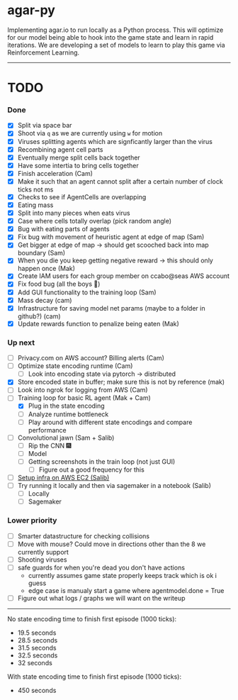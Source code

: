 # agar-py

Implementing agar.io to run locally as a Python process. This will optimize for our model being able to hook into the game state and learn in rapid iterations. We are developing a set of models to learn to play this game via Reinforcement Learning.

---

# TODO

### Done

- [x] Split via space bar
- [x] Shoot via `q` as we are currently using `w` for motion
- [x] Viruses splitting agents which are signficantly larger than the virus
- [x] Recombining agent cell parts
- [x] Eventually merge split cells back together
- [x] Have some intertia to bring cells together
- [x] Finish acceleration (Cam)
- [x] Make it such that an agent cannot split after a certain number of clock ticks not ms
- [x] Checks to see if AgentCells are overlapping
- [x] Eating mass
- [x] Split into many pieces when eats virus
- [x] Case where cells totally overlap (pick random angle)
- [x] Bug with eating parts of agents
- [x] Fix bug with movement of heuristic agent at edge of map (Sam)
- [x] Get bigger at edge of map -> should get scooched back into map boundary (Sam)
- [x] When you die you keep getting negative reward -> this should only happen once (Mak)
- [x] Create IAM users for each group member on ccabo@seas AWS account
- [x] Fix food bug (all the boys 😤)
- [x] Add GUI functionality to the training loop (Sam)
- [x] Mass decay (cam)
- [x] Infrastructure for saving model net params (maybe to a folder in github?) (cam)
- [x] Update rewards function to penalize being eaten (Mak)

### Up next

- [ ] Privacy.com on AWS account? Billing alerts (Cam)
- [ ] Optimize state encoding runtime (Cam)
  - [ ] Look into encoding state via pytorch -> distributed
- [x] Store encoded state in buffer; make sure this is not by reference (mak)
- [ ] Look into ngrok for logging from AWS (Cam)
- [ ] Training loop for basic RL agent (Mak + Cam)
  - [x] Plug in the state encoding
  - [ ] Analyze runtime bottleneck
  - [ ] Play around with different state encodings and compare performance
- [ ] Convolutional jawn (Sam + Salib)
  - [ ] Rip the CNN 🎆
  - [ ] Model
  - [ ] Getting screenshots in the train loop (not just GUI)
    - [ ] Figure out a good frequency for this
- [ ] [Setup infra on AWS EC2 (Salib)](https://piazza.com/class/k58sba3uizm5md?cid=600)
- [ ] Try running it locally and then via sagemaker in a notebook (Salib)
  - [ ] Locally
  - [ ] Sagemaker

### Lower priority

- [ ] Smarter datastructure for checking collisions
- [ ] Move with mouse? Could move in directions other than the 8 we currently support
- [ ] Shooting viruses
- [ ] safe guards for when you're dead you don't have actions
  - currently assumes game state properly keeps track which is ok i guess
  - edge case is manualy start a game where agentmodel.done = True
- [ ] Figure out what logs / graphs we will want on the writeup

---

No state encoding time to finish first episode (1000 ticks):

- 19.5 seconds
- 28.5 seconds
- 31.5 seconds
- 32.5 seconds
- 32 seconds

With state encoding time to finish first episode (1000 ticks):

- 450 seconds
